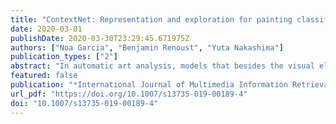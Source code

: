 ```yaml
---
title: "ContextNet: Representation and exploration for painting classification and retrieval in context"
date: 2020-03-01
publishDate: 2020-03-30T23:29:45.671975Z
authors: ["Noa Garcia", "Benjamin Renoust", "Yuta Nakashima"]
publication_types: ["2"]
abstract: "In automatic art analysis, models that besides the visual elements of an artwork represent the relationships between the different artistic attributes could be very informative. Those kinds of relationships, however, usually appear in a very subtle way, being extremely difficult to detect with standard convolutional neural networks. In this work, we propose to capture contextual artistic information from fine-art paintings with a specific ContextNet network. As context can be obtained from multiple sources, we explore two modalities of ContextNets: one based on multitask learning and another one based on knowledge graphs. Once the contextual information is obtained, we use it to enhance visual representations computed with a neural network. In this way, we are able to (1) capture information about the content and the style with the visual representations and (2) encode relationships between different artistic attributes with the ContextNet. We evaluate our models on both painting classification and retrieval, and by visualising the resulting embeddings on a knowledge graph, we can confirm that our models represent specific stylistic aspects present in the data."
featured: false
publication: "*International Journal of Multimedia Information Retrieval*"
url_pdf: "https://doi.org/10.1007/s13735-019-00189-4"
doi: "10.1007/s13735-019-00189-4"
---
```


